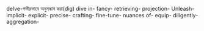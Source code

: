 delve-গভীরভাবে অনুসন্ধান করা(dig)
dive in-
fancy-
retrieving-
projection-
Unleash-
implicit-
explicit-
precise-
crafting-
fine-tune-
nuances of-
equip-
diligently-
aggregation-

